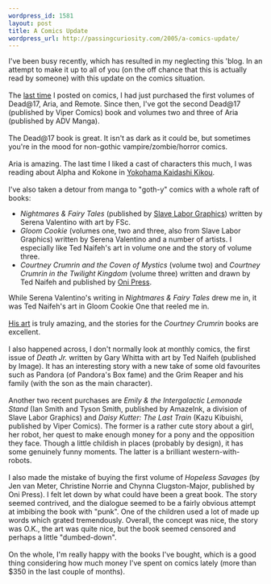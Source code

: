 ```yaml
--- 
wordpress_id: 1581
layout: post
title: A Comics Update
wordpress_url: http://passingcuriosity.com/2005/a-comics-update/
---
```

I've been busy recently, which has resulted in my neglecting this 'blog. In an attempt to make it up to all of you (on the off chance that this is actually read by someone) with this update on the comics situation.<br /><br />The <a href="http://troacss.blogspot.com/2005/02/some-more-comics.html">last time</a> I posted on comics, I had just purchased the first volumes of Dead@17, Aria, and Remote. Since then, I've got the second Dead@17 (published by Viper Comics) book and volumes two and three of Aria (published by ADV Manga).<br /><br />The Dead@17 book is great. It isn't as dark as it could be, but sometimes you're in the mood for non-gothic vampire/zombie/horror comics.<br /><br />Aria is amazing. The last time I liked a cast of characters this much, I was reading about Alpha and Kokone in <a href="http://ykk.misago.org/">Yokohama Kaidashi Kikou</a>.<br /><br />I've also taken a detour from manga to "goth-y" comics with a whole raft of books:<ul><li><span style="font-style:italic">Nightmares & Fairy Tales</span> (published by <a href="http://www.slavelabor.com/">Slave Labor Graphics</a>) written by Serena Valentino with art by FSc.</li><li><span style="font-style:italic">Gloom Cookie</span> (volumes one, two and three, also from Slave Labor Graphics) written by Serena Valentino and a number of artists. I especially like Ted Naifeh's art in volume one and the story of volume three.</li><li><span style="font-style:italic">Courtney Crumrin and the Coven of Mystics</span> (volume two) and <span style="font-style:italic">Courtney Crumrin in the Twilight Kingdom</span> (volume three) written and drawn by Ted Naifeh and published by <a href="http://www.onipress.com/">Oni Press</a>.</li></ul>While Serena Valentino's writing in <span style="font-style:italic">Nightmares & Fairy Tales</span> drew me in, it was Ted Naifeh's art in Gloom Cookie One that reeled me in.<br /><br /><a href="http://www.tednaifeh.com/">His art</a> is truly amazing, and the stories for the <span style="font-style:italic">Courtney Crumrin</span> books are excellent.<br /><br />I also happened across, I don't normally look at monthly comics, the first issue of <span style="font-style:italic">Death Jr.</span> written by Gary Whitta with art by Ted Naifeh (published by Image). It has an interesting story with a new take of some old favourites such as Pandora (of Pandora's Box fame) and the Grim Reaper and his family (with the son as the main character).<br /><br />Another two recent purchases are <span style="font-style:italic">Emily & the Intergalactic Lemonade Stand</span> (Ian Smith and Tyson Smith, published by AmazeInk, a division of Slave Labor Graphics) and <span style="font-style:italic">Daisy Kutter: The Last Train</span> (Kazu Kibuishi, published by Viper Comics). The former is a rather cute story about a girl, her robot, her quest to make enough money for a pony and the opposition they face. Though a little childish in places (probably by design), it has some genuinely funny moments. The latter is a brilliant western-with-robots.<br /><br />I also made the mistake of buying the first volume of <span style="font-style:italic">Hopeless Savages</span> (by Jen van Meter, Christine Norrie and Chynna Clugston-Major, published by Oni Press). I felt let down by what could have been a great book. The story seemed contrived, and the dialogue seemed to be a fairly obvious attempt at imbibing the book with "punk". One of the children used a lot of made up words which grated tremendously. Overall, the concept was nice, the story was O.K., the art was quite nice, but the book seemed censored and perhaps a little "dumbed-down".<br /><br />On the whole, I'm really happy with the books I've bought, which is a good thing considering how much money I've spent on comics lately (more than $350 in the last couple of months).

